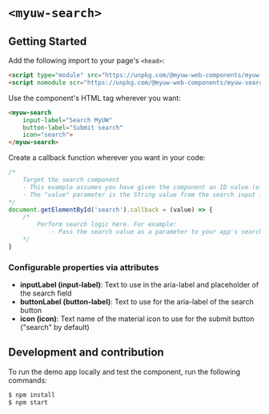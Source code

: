 # `<myuw-search>`

## Getting Started

Add the following import to your page's `<head>`:

```html
<script type="module" src="https://unpkg.com/@myuw-web-components/myuw-search@^1?module"></script>
<script nomodule scr="https://unpkg.com/@myuw-web-components/myuw-search@^1"></script>
```

Use the component's HTML tag wherever you want:

```html
<myuw-search
    input-label="Search MyUW"
    button-label="Submit search"
    icon="search">
</myuw-search>
```

Create a callback function wherever you want in your code:

```js
/* 
    Target the search component
    - This example assumes you have given the component an ID value (e.g. <myuw-search id="search">)-
    - The "value" parameter is the String value from the search input field
*/
document.getElementById('search').callback = (value) => {
    /*
        Perform search logic here. For example:
            - Pass the search value as a parameter to your app's search page
    */
}
```

### Configurable properties via attributes

- **inputLabel (input-label)**: Text to use in the aria-label and placeholder of the search field
- **buttonLabel (button-label)**: Text to use for the aria-label of the search button
- **icon (icon)**: Text name of the material icon to use for the submit button ("search" by default)

## Development and contribution

To run the demo app locally and test the component, run the following commands:

```bash
$ npm install
$ npm start
```
